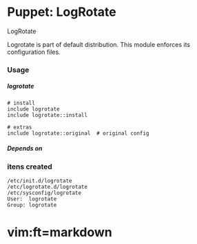 # Puppet: LogRotate


LogRotate


Logrotate is part of default distribution. This module enforces its
configuration files.

### Usage

##### logrotate

    # install
    include logrotate
    include logrotate::install

    # extras
    include logrotate::original  # original config

##### Depends on

### itens created

    /etc/init.d/logrotate
    /etc/logrotate.d/logrotate
    /etc/sysconfig/logrotate
    User:  logrotate
    Group: logrotate


# vim:ft=markdown

